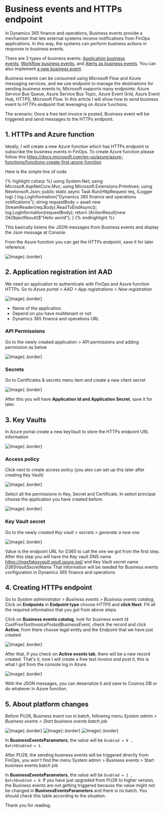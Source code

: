 # Business events and HTTPs endpoint


In Dynamics 365 finance and operations, Business events provide a mechanism that lets external systems receive notifications from FinOps applications. In this way, the systems can perform business actions in response to business events.

There are 3 types of business events: [Application business events](https://docs.microsoft.com/en-us/dynamics365/fin-ops-core/dev-itpro/business-events/app-business-events), [Workflow business events](https://docs.microsoft.com/en-us/dynamics365/fin-ops-core/dev-itpro/business-events/business-events-workflow), and [Alerts as business events](https://docs.microsoft.com/en-us/dynamics365/fin-ops-core/dev-itpro/business-events/alerts-business-events). You can also implement [a new business event](https://docs.microsoft.com/en-us/dynamics365/fin-ops-core/dev-itpro/business-events/business-events-dev-doc).

Business events can be consumed using Microsoft Flow and Azure messaging services, and we use endpoint to manage the destinations for sending business events to, Microsoft supports many endpoints: Azure Service Bus Queue, Azure Service Bus Topic, Azure Event Grid, Azure Event Hub, HTTPS, Microsoft Flow.
In this article I will show how to send business event to HTTPs endpoint that leveraging on Azure functions.

The scenario: Once a free text invoice is posted, Business event will be triggered and send messages to the HTTPs endpoint.

## 1. HTTPs and Azure function

Ideally, I will create a new Azure function which has HTTPs endpoint to subscribe the business events in FinOps.
To create Azure function please follow this https://docs.microsoft.com/en-us/azure/azure-functions/functions-create-first-azure-function

Here is the simple line of code

{% highlight csharp %}
using System.Net;
using Microsoft.AspNetCore.Mvc;
using Microsoft.Extensions.Primitives;
using Newtonsoft.Json;
public static async Task<IActionResult> Run(HttpRequest req, ILogger log)
{
  log.LogInformation("Dynamics 365 finance and operations notifications");
  string requestBody = await new StreamReader(req.Body).ReadToEndAsync();
  log.LogInformation(requestBody);
  return (ActionResult)new OkObjectResult($"Hello world");
}
{% endhighlight %}

This basically listens the JSON messages from Business events and display the Json message at Console.

From the Azure function you can get the HTTPs endpoint, save it for later reference.

![Image](/imagesposts/2019-11-05-Business-events-and-HTTPs-endpoint_1.png#center){:.border}

## 2. Application registration int AAD

We need an application to authenticate with FinOps and Azure function HTTPs. 
Go to *Azure portal > AAD > App registrations > New registration*

![Image](/imagesposts/2019-11-05-Business-events-and-HTTPs-endpoint_2.png#center){:.border}

  * Name of the application.
  * Depend on you have multitenant or not
  * Dynamics 365 finance and operations URL

### API Permissions

Go to the newly created application > API permissions and adding permission as below

![Image](/imagesposts/2019-11-05-Business-events-and-HTTPs-endpoint_3.png#center){:.border}

### Secrets

Go to Certificates & secrets menu item and create a new client secret

![Image](/imagesposts/2019-11-05-Business-events-and-HTTPs-endpoint_4.png#center){:.border}

After this you will have **Application Id and Application Secret**, save it for later.

## 3. Key Vaults

In Azure portal create a new keyVault to store the HTTPs endpoint URL information

![Image](/imagesposts/2019-11-05-Business-events-and-HTTPs-endpoint_5.png#center){:.border}

### Access policy

Click next to create access policy (you also can set up this later after creating Key Vault)

![Image](/imagesposts/2019-11-05-Business-events-and-HTTPs-endpoint_6.png#center){:.border}

Select all the permissions in Key, Secret and Certificate, In select principal choose the application you have created before.

![Image](/imagesposts/2019-11-05-Business-events-and-HTTPs-endpoint_7.png#center){:.border}

### Key Vault secret

Go to the newly *created Key vault > secrets > generate a new one*

![Image](/imagesposts/2019-11-05-Business-events-and-HTTPs-endpoint_8.png#center){:.border}

Value is the endpoint URL for D365 to call the one we got from the first step.
After this step you will have the Key vault DNS name *https://maxfokeyvault.vault.azure.net/* and Key Vault secret name *D365VaultSecretName*
That information will be needed for Business events configuration in Dynamics 365 finance and operations 

## 4. Creating HTTPs endpoint

Go to *System administrator > Business events > Business events catalog*, Click on **Endpoints** in **Endpoint type** choose *HTTPS* and **click Next**. Fill all the required information that you got from above steps.

Click on **Business events catalog**, look for business event Id *CustFreeTextInvoicePostedBusinessEvent*, check the record and click **Active**; from there choose legal entity and the Endpoint that we have just created.

![Image](/imagesposts/2019-11-05-Business-events-and-HTTPs-endpoint_9.png#center){:.border}

After that, if you check on **Active events tab**, there will be a new record created.
That's it, now I will create a free text invoice and post it, this is what I got from the console log in Azure.

![Image](/imagesposts/2019-11-05-Business-events-and-HTTPs-endpoint_10.png#center){:.border}

With the JSON messages, you can deserialize it and save to Cosmos DB or do whatever in Azure function.

## 5. About platform changes

Before PU26, Business event run in batch, following menu *System admin > Business events > Start business events batch job*


![Image](/imagesposts/2019-11-05-Business-events-and-HTTPs-endpoint_11.png#center){:.border}
![Image](/imagesposts/2019-11-05-Business-events-and-HTTPs-endpoint_12.png#center){:.border}
![Image](/imagesposts/2019-11-05-Business-events-and-HTTPs-endpoint_13.png#center){:.border}

In **BusinessEventsParameters**, the value will be ```Enabled = 0 , BatchEnabled = 1```. 

After PU26, the sending business events will be triggered directly from FinOps, you won't find the menu System admin > Business events > Start business events batch job

In **BusinessEventsParameters**, the value will be ```Enabled = 1 , BatchEnabled = 0```.
If you have just upgraded from PU26 to higher version, the Business events are not getting triggered because the value might not be changed in **BusinessEventsParameters** and there is no batch. You should check this table according to the situation.

Thank you for reading.

